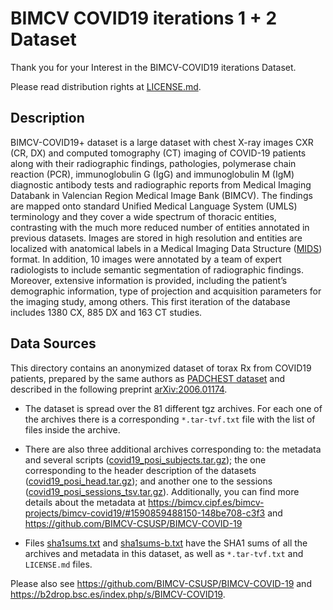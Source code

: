 # BIMCV COVID19 iterations 1 + 2 Dataset

Thank you for your Interest in the BIMCV-COVID19 iterations Dataset.

Please read distribution rights at [LICENSE.md](LICENSE.md).


## Description

BIMCV-COVID19+ dataset is a large dataset with chest X-ray images CXR (CR, DX) and computed tomography (CT) imaging of COVID-19 patients along with their radiographic findings, pathologies, polymerase chain reaction (PCR), immunoglobulin G (IgG) and immunoglobulin M (IgM) diagnostic antibody tests and radiographic reports from Medical Imaging Databank in Valencian Region Medical Image Bank (BIMCV). The findings are mapped onto standard Unified Medical Language System (UMLS) terminology and they cover a wide spectrum of thoracic entities, contrasting with the much more reduced number of entities annotated in previous datasets. Images are stored in high resolution and entities are localized with anatomical labels in a Medical Imaging Data Structure \([MIDS](https://bimcv.cipf.es/bimcv-projects/mids/)\) format. In addition, 10 images were annotated by a team of expert radiologists to include semantic segmentation of radiographic findings. Moreover, extensive information is provided, including the patient’s demographic information, type of projection and acquisition parameters for the imaging study, among others. This first iteration of the database includes 1380 CX, 885 DX and 163 CT studies.

## Data Sources

This directory contains an anonymized dataset of torax Rx from COVID19 patients, prepared by the same authors as [PADCHEST dataset](http://bimcv.cipf.es/bimcv-projects/padchest) and described in the following preprint [arXiv:2006.01174](https://arxiv.org/abs/2006.01174).

* The dataset is spread over the 81 different tgz archives. For each one of the archives there is a corresponding `*.tar-tvf.txt` file with the list of files inside the archive.

* There are also three additional archives corresponding to: the metadata and several scripts \([covid19_posi_subjects.tar.gz](https://b2drop.bsc.es/index.php/s/BIMCV-COVID19-cIter_1_2/download?path=%2F&files=covid19_posi_subjects.tar.gz)\); the one corresponding to the header description of the datasets \([covid19_posi_head.tar.gz](https://b2drop.bsc.es/index.php/s/BIMCV-COVID19-cIter_1_2/download?path=%2F&files=covid19_posi_head.tar.gz)\); and another one to the sessions \([covid19_posi_sessions_tsv.tar.gz](https://b2drop.bsc.es/index.php/s/BIMCV-COVID19-cIter_1_2/download?path=%2F&files=covid19_posi_sessions_tsv.tar.gz)\). Additionally, you can find more details about the metadata at <https://bimcv.cipf.es/bimcv-projects/bimcv-covid19/#1590859488150-148be708-c3f3> and <https://github.com/BIMCV-CSUSP/BIMCV-COVID-19>

* Files [sha1sums.txt](https://b2drop.bsc.es/index.php/s/BIMCV-COVID19-cIter_1_2/download?path=%2F&files=sha1sums.txt) and [sha1sums-b.txt](https://b2drop.bsc.es/index.php/s/BIMCV-COVID19-cIter_1_2/download?path=%2F&files=sha1sums-b.txt) have the SHA1 sums of all the archives and metadata in this dataset, as well as `*.tar-tvf.txt` and `LICENSE.md` files.
  
Please also see <https://github.com/BIMCV-CSUSP/BIMCV-COVID-19> and <https://b2drop.bsc.es/index.php/s/BIMCV-COVID19>.  
